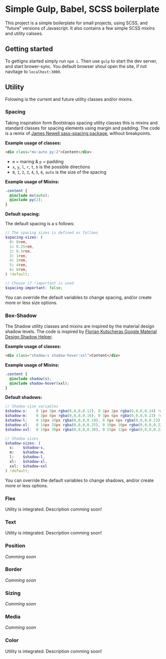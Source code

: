# Simple Gulp, Babel, SCSS boilerplate

This project is a simple boilerplate for small projects, using SCSS, and "future" versions of Javascript.
It also contains a few simple SCSS mixins and utility calsses. 

## Getting started
To gettigns started simply run `npm i`.
Then use `gulp` to start the dev server, and start brower-sync.
You default browser shoul open the site, if not navitage to `localhost:3000`.


## Utility
  
Folowing is the current and future utility classes and/or mixins.


### Spacing

Taking inspiration form Bootstraps spacing utility classes this is mixins and standard classes for spacing elements using margin and padding. The code is a remix of [James Newell sass-spacing package](https://github.com/digitaledgeit/sass-spacing), without breakpoints.

**Example usage of classes:**

 ```HTML
 <div class="mx:auto py:2">Content</div>
 ```

* `m` = maring & `p` = padding
* `x`, `y`, `l`, `r`, `t`, `b` is the possible directions
* `0`, `1`, `2`, `3`, `4`, `5`, `6`, `auto` is the size of the spacing


**Example usage of Mixins:**

```SCSS
.content {
  @include mx(auto);
  @include py(2);
}
```

**Default spacing:**

The default spacing is a s follows:
```SCSS
// The spacing sizes is defined as follows
$spacing-sizes: (
  0: 0rem,
  1: 0.25rem,
  2: 0.5rem,
  3: 1rem,
  4: 2rem,
  5: 4rem,
  6: 8rem,
) !default;

// Choose if !important is used
$spacing-important: false;
```

You can override the default variables to change spacing, and/or create more or less size options.

### Box-Shadow
The Shadow utility classes and mixins are inspired by the material design shadow levels.
The code is inspired by [Florian Kutscheras Google Material Design Shadow Helper](https://medium.com/@Florian/freebie-google-material-design-shadow-helper-2a0501295a2d).

**Example usage of classes:**

 ```HTML
 <div class="shadow:s shadow-hover:xxl">Content</div>
 ```

**Example usage of Mixins:**

```SCSS
.content {
  @include shadow(s);
  @include shadow-hover(xxl);
}
```

**Default shadows:**
```SCSS
// Shadow size variables
$shadow-s:    0 1px 3px rgba(0,0,0,0.12), 0 1px 2px rgba(0,0,0,0.24) !default;
$shadow-m:    0 3px 6px rgba(0,0,0,0.16), 0 3px 6px rgba(0,0,0,0.23) !default;
$shadow-l:    0 10px 20px rgba(0,0,0,0.19), 0 6px 6px rgba(0,0,0,0.23) !default;
$shadow-xl:   0 14px 28px rgba(0,0,0,0.25), 0 10px 10px rgba(0,0,0,0.22) !default;
$shadow-xxl:  0 19px 38px rgba(0,0,0,0.30), 0 15px 12px rgba(0,0,0,0.22) !default;

// Shadow sizes
$shadow-sizes: (
  s:    $shadow-s,
  m:    $shadow-m,
  l:    $shadow-l,
  xl:   $shadow-xl,
  xxl:  $shadow-xxl
) !default;
```
You can override the default variables to change shadows, and/or create more or less options.

### Flex
Utility is integrated. 
Description comming soon!

### Text
Utility is integrated. 
Description comming soon!

### Position
_Comming soon_

### Border
_Comming soon_

### Sizing
_Comming soon_

### Media
_Comming soon_

### Color
Utility is integrated. 
Description comming soon!


